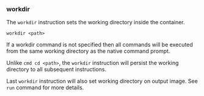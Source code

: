 ### workdir

The `workdir` instruction sets the working directory inside the container.

```
workdir <path>
```

If a workdir command is not specified then all commands will be executed from the same working directory as the native command prompt. 

Unlike `cmd cd <path>`, the `workdir` instruction will persist the working directory to all subsequent instructions. 

Last `workdir` instruction will also set working directory on output image. See `run` command for more details.
